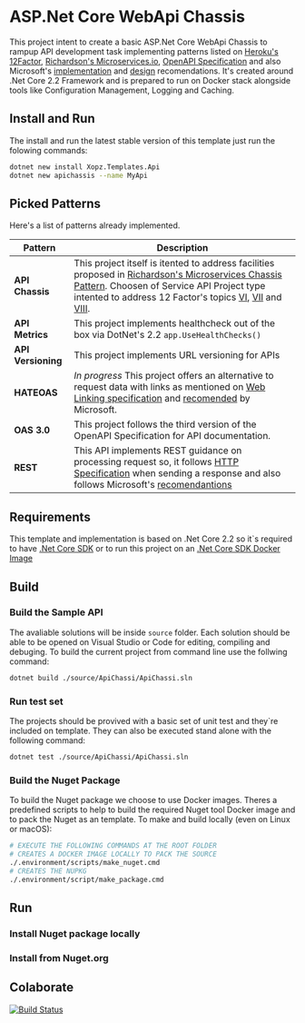 # ASP.Net Core WebApi Chassis

This project intent to create a basic ASP.Net Core WebApi Chassis to rampup API development task implementing patterns listed on [Heroku's 12Factor](https://12factor.net/), [Richardson's Microservices.io](https://microservices.io/patterns/index.html), [OpenAPI Specification](https://swagger.io/specification/) and also Microsoft's [implementation](https://docs.microsoft.com/en-us/azure/architecture/best-practices/api-implementation) and [design](https://docs.microsoft.com/en-us/azure/architecture/best-practices/api-design) recomendations.
It's created around .Net Core 2.2 Framework and is prepared to run on Docker stack alongside tools like Configuration Management, Logging and Caching.

## Install and Run

The install and run the latest stable version of this template just run the folowing commands:

```sh
dotnet new install Xopz.Templates.Api
dotnet new apichassis --name MyApi
```

## Picked Patterns

Here's a list of patterns already implemented.

| Pattern | Description |
| ------- | ----------- |
| **API Chassis** | This project itself is itented to address facilities proposed in [Richardson's Microservices Chassis Pattern](https://microservices.io/patterns/microservice-chassis.html). Choosen of Service API Project type intented to address 12 Factor's topics [VI](https://12factor.net/processes), [VII](https://12factor.net/port-binding) and [VIII](https://12factor.net/concurrency). |
| **API Metrics** | This project implements healthcheck out of the box via DotNet's 2.2 `app.UseHealthChecks()` |
| **API Versioning** | This project implements URL versioning for APIs |
| **HATEOAS** | *In progress* This project offers an alternative to request data with links as mentioned on [Web Linking specification](https://tools.ietf.org/html/rfc5988.html) and [recomended](https://docs.microsoft.com/en-us/azure/architecture/best-practices/api-implementation#provide-links-to-support-hateoas-style-navigation-and-discovery-of-resources) by Microsoft. |
| **OAS 3.0** | This project follows the third version of the OpenAPI Specification for API documentation. |
| **REST** | This API implements REST guidance on processing request so, it follows [HTTP Specification](https://www.w3.org/Protocols/rfc2616/rfc2616-sec10.html) when sending a response and also follows Microsoft's [recomendantions](https://docs.microsoft.com/en-us/azure/architecture/best-practices/api-implementation#processing-requests) |

## Requirements

This template and implementation is based on .Net Core 2.2 so it`s required to have [.Net Core SDK](https://dotnet.microsoft.com/download) or to run this project on an [.Net Core SDK Docker Image](https://hub.docker.com/_/microsoft-dotnet-core-sdk/)

## Build

### Build the Sample API

The avaliable solutions will be inside `source` folder.
Each solution should be able to be opened on Visual Studio or Code for editing, compiling and debuging.
To build the current project from command line use the follwing command:

```sh
dotnet build ./source/ApiChassi/ApiChassi.sln
```

### Run test set

The projects should be provived with a basic set of unit test and they`re included on template.
They can also be executed stand alone with the following command:

```sh
dotnet test ./source/ApiChassi/ApiChassi.sln
```

### Build the Nuget Package

To build the Nuget package we choose to use Docker images.
Theres a predefined scripts to help to build the required Nuget tool Docker image and to pack the Nuget as an template.
To make and build locally (even on Linux or macOS):

```sh
# EXECUTE THE FOLLOWING COMMANDS AT THE ROOT FOLDER
# CREATES A DOCKER IMAGE LOCALLY TO PACK THE SOURCE
./.environment/scripts/make_nuget.cmd
# CREATES THE NUPKG
./.environment/script/make_package.cmd
```

## Run

### Install Nuget package locally

### Install from Nuget.org

## Colaborate

[![Build Status](https://dev.azure.com/xopz/ApiChassis/_apis/build/status/xopz.ApiChassis?branchName=develop)](https://dev.azure.com/xopz/ApiChassis/_build/latest?definitionId=1&branchName=develop)
